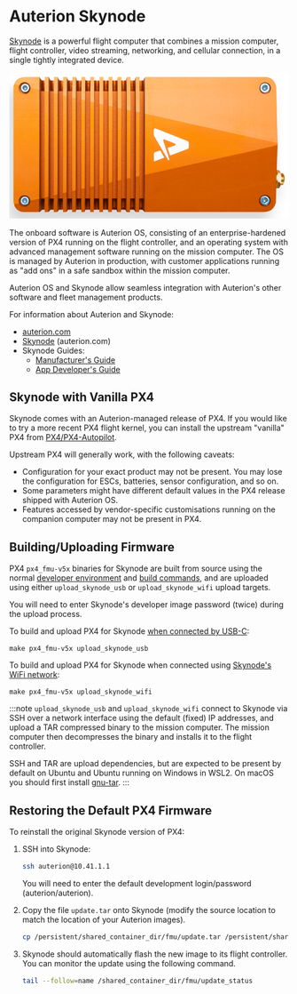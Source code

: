 # Auterion Skynode

[Skynode](https://auterion.com/product/skynode/) is a powerful flight computer that combines a mission computer, flight controller, video streaming, networking, and cellular connection, in a single tightly integrated device.

![Auterion Skynode (Enterprise)](../../assets/companion_computer/auterion_skynode/skynode_enterprise_tdw.png)

The onboard software is Auterion OS, consisting of an enterprise-hardened version of PX4 running on the flight controller, and an operating system with advanced management software running on the mission computer.
The OS is managed by Auterion in production, with customer applications running as "add ons" in a safe sandbox within the mission computer.

Auterion OS and Skynode allow seamless integration with Auterion's other software and fleet management products.

For information about Auterion and Skynode:

- [auterion.com](https://auterion.com/)
- [Skynode](https://auterion.com/product/skynode/) (auterion.com)
- Skynode Guides:
  - [Manufacturer's Guide](https://docs.auterion.com/manufacturers/getting-started/readme) 
  - [App Developer's Guide](https://docs.auterion.com/developers/getting-started/readme)


## Skynode with Vanilla PX4

Skynode comes with an Auterion-managed release of PX4.
If you would like to try a more recent PX4 flight kernel, you can install the upstream "vanilla" PX4 from [PX4/PX4-Autopilot](https://github.com/PX4/PX4-Autopilot).

Upstream PX4 will generally work, with the following caveats:

- Configuration for your exact product may not be present.
  You may lose the configuration for ESCs, batteries, sensor configuration, and so on.
- Some parameters might have different default values in the PX4 release shipped with Auterion OS.
- Features accessed by vendor-specific customisations running on the companion computer may not be present in PX4.


## Building/Uploading Firmware

PX4 `px4_fmu-v5x` binaries for Skynode are built from source using the normal [developer environment](../dev_setup/dev_env.md) and [build commands](../dev_setup/building_px4.md), and are uploaded using either `upload_skynode_usb` or `upload_skynode_wifi` upload targets.

You will need to enter Skynode's developer image password (twice) during the upload process.

To build and upload PX4 for Skynode [when connected by USB-C](https://docs.auterion.com/manufacturers/avionics/skynode/advanced-configuration/connecting-to-skynode):

```
make px4_fmu-v5x upload_skynode_usb
```

To build and upload PX4 for Skynode when connected using [Skynode's WiFi network](https://docs.auterion.com/manufacturers/avionics/skynode/advanced-configuration/configuration):

```
make px4_fmu-v5x upload_skynode_wifi
```

:::note
`upload_skynode_usb` and `upload_skynode_wifi` connect to Skynode via SSH over a network interface using the default (fixed) IP addresses, and upload a TAR compressed binary to the mission computer.
The mission computer then decompresses the binary and installs it to the flight controller.

SSH and TAR are upload dependencies, but are expected to be present by default on Ubuntu and Ubuntu running on Windows in WSL2.
On macOS you should first install [gnu-tar](https://formulae.brew.sh/formula/gnu-tar).
:::

## Restoring the Default PX4 Firmware

To reinstall the original Skynode version of PX4:

1. SSH into Skynode:

   ```sh
   ssh auterion@10.41.1.1
   ```
   
   You will need to enter the default development login/password (auterion/auterion).

1. Copy the file `update.tar` onto Skynode (modify the source location to match the location of your Auterion images).

   ```sh
   cp /persistent/shared_container_dir/fmu/update.tar /persistent/shared_container_dir/fmu/update-dev.tar
   ```

1. Skynode should automatically flash the new image to its flight controller.
   You can monitor the update using the following command.

   ```sh
   tail --follow=name /shared_container_dir/fmu/update_status
   ```
